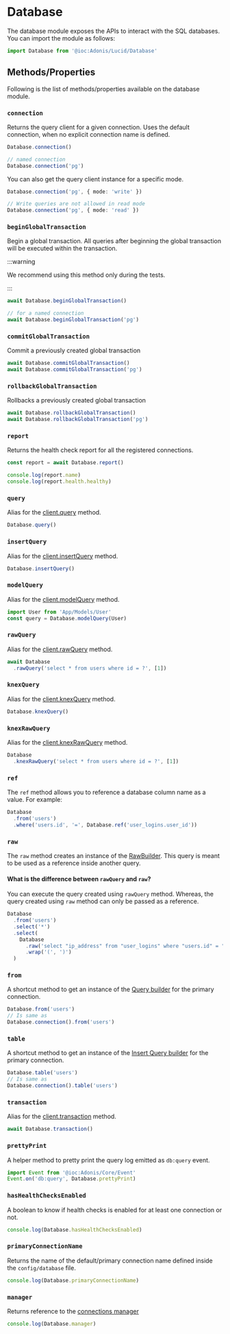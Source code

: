 # Database

The database module exposes the APIs to interact with the SQL databases. You can import the module as follows:

```ts
import Database from '@ioc:Adonis/Lucid/Database'
```

## Methods/Properties
Following is the list of methods/properties available on the database module.

### `connection`
Returns the query client for a given connection. Uses the default connection, when no explicit connection name is defined.

```ts
Database.connection()

// named connection
Database.connection('pg')
```

You can also get the query client instance for a specific mode.

```ts
Database.connection('pg', { mode: 'write' })

// Write queries are not allowed in read mode
Database.connection('pg', { mode: 'read' })
```

### `beginGlobalTransaction`
Begin a global transaction. All queries after beginning the global transaction will be executed within the transaction.

:::warning

We recommend using this method only during the tests.

:::

```ts
await Database.beginGlobalTransaction()

// for a named connection
await Database.beginGlobalTransaction('pg')
```

### `commitGlobalTransaction`
Commit a previously created global transaction

```ts
await Database.commitGlobalTransaction()
await Database.commitGlobalTransaction('pg')
```

### `rollbackGlobalTransaction`
Rollbacks a previously created global transaction

```ts
await Database.rollbackGlobalTransaction()
await Database.rollbackGlobalTransaction('pg')
```

### `report`
Returns the health check report for all the registered connections.

```ts
const report = await Database.report()

console.log(report.name)
console.log(report.health.healthy)
```

### `query`
Alias for the [client.query](./query-client.md#query) method.

```ts
Database.query()
```

### `insertQuery`
Alias for the [client.insertQuery](./query-client.md#insert-query) method.

```ts
Database.insertQuery()
```

### `modelQuery`
Alias for the [client.modelQuery](./query-client.md#model-query) method.

```ts
import User from 'App/Models/User'
const query = Database.modelQuery(User)
```

### `rawQuery`
Alias for the [client.rawQuery](./query-client.md#raw-query) method.

```ts
await Database
  .rawQuery('select * from users where id = ?', [1])
```

### `knexQuery`
Alias for the [client.knexQuery](./query-client.md#knex-query) method.

```ts
Database.knexQuery()
```

### `knexRawQuery`
Alias for the [client.knexRawQuery](./query-client.md#knex-raw-query) method.

```ts
Database
  .knexRawQuery('select * from users where id = ?', [1])
```

### `ref`
The `ref` method allows you to reference a database column name as a value. For example:

```ts
Database
  .from('users')
  .where('users.id', '=', Database.ref('user_logins.user_id'))
```

### `raw`
The `raw` method creates an instance of the [RawBuilder](https://github.com/adonisjs/lucid/blob/develop/src/Database/StaticBuilder/Raw.ts). This query is meant to be used as a reference inside another query.

#### What is the difference between `rawQuery` and `raw`?
You can execute the query created using `rawQuery` method. Whereas, the query created using `raw` method can only be passed as a reference.

```ts
Database
  .from('users')
  .select('*')
  .select(
    Database
      .raw('select "ip_address" from "user_logins" where "users.id" = "user_logins.user_id" limit 1')
      .wrap('(', ')')
  )
```

### `from`
A shortcut method to get an instance of the [Query builder](./query-builder.md) for the primary connection.

```ts
Database.from('users')
// Is same as
Database.connection().from('users')
```

### `table`
A shortcut method to get an instance of the [Insert Query builder](./insert-query-builder.md) for the primary connection.

```ts
Database.table('users')
// Is same as
Database.connection().table('users')
```

### `transaction`
Alias for the [client.transaction](./query-client.md#transaction) method.

```ts
await Database.transaction()
```

### `prettyPrint`
A helper method to pretty print the query log emitted as `db:query` event.

```ts
import Event from '@ioc:Adonis/Core/Event'
Event.on('db:query', Database.prettyPrint)
```

### `hasHealthChecksEnabled`
A boolean to know if health checks is enabled for at least one connection or not.

```ts
console.log(Database.hasHealthChecksEnabled)
```

### `primaryConnectionName`
Returns the name of the default/primary connection name defined inside the `config/database` file.

```ts
console.log(Database.primaryConnectionName)
```

### `manager`
Returns reference to the [connections manager](./connection-manager.md)

```ts
console.log(Database.manager)
```
